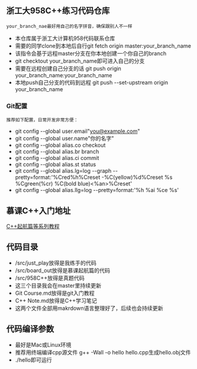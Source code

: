 ## 浙工大958C++练习代码仓库
    your_branch_nae最好用自己的名字拼音，确保跟别人不一样
- 本仓库属于浙工大计算机958代码联系仓库
- 需要的同学clone到本地后自行git fetch origin master:your_branch_name 
- 该指令会基于远程master分支在你本地创建一个你自己的branch
- git checktout your_branch_name即可进入自己的分支
- 需要在远程创建自己分支的话 git push origin your_branch_name:your_branch_name
- 本地push自己分支的代码到远程 git push --set-upstream origin your_branch_name

### Git配置
    推荐如下配置，日常开发非常方便：
- git config --global user.email"you@example.com"
- git config --global user.name"你的名字"
- git config --global alias.co checkout
- git config --global alias.br branch
- git config --global alias.ci commit
- git config --global alias.st status
- git config --global alias.lg=log --graph --pretty=format:'%Cred%h%Creset -%C(yellow)%d%Creset %s %Cgreen(%cr) %C(bold blue)<%an>%Creset'
- git config --global alias.llg=log --pretty=format:'%h %ai %ce %s'


## 慕课C++入门地址
[C++起航篇等系列教程](https://www.imooc.com/course/list?c=cplusplus)

## 代码目录
- /src/just_play放得是我练手的代码
- /src/board_out放得是慕课起航篇的代码
- /src/958C++放得是真题代码
- 这三个目录我会在master里持续更新
- Git Course.md放得是git入门教程
- C++ Note.md放得是C++学习笔记
- 这两个文件全部用makrdown语言整理好了，后续也会持续更新

## 代码编译参数
- 最好是Mac或Linux环境
- 推荐用终端编译cpp源文件 g++ -Wall -o hello hello.cpp生成hello.obj文件
- ./hello即可运行